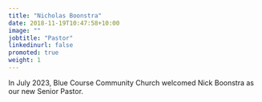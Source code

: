```yaml
---
title: "Nicholas Boonstra"
date: 2018-11-19T10:47:58+10:00
image: ""
jobtitle: "Pastor"
linkedinurl: false
promoted: true
weight: 1
---
```


In July 2023, Blue Course Community Church welcomed Nick Boonstra as our new Senior Pastor.
